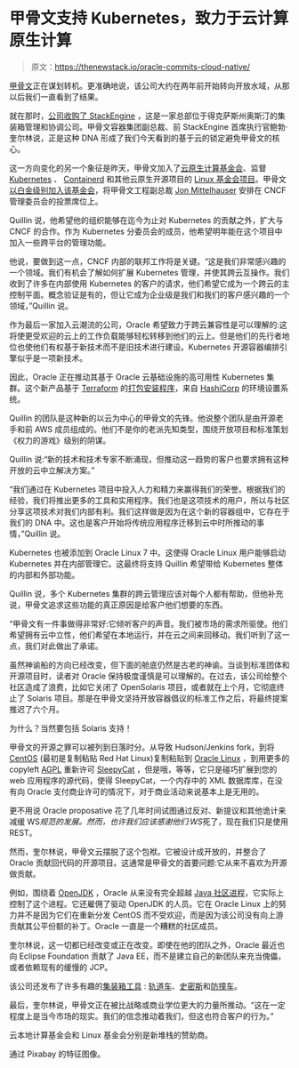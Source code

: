 # 甲骨文支持 Kubernetes，致力于云计算原生计算

> 原文：<https://thenewstack.io/oracle-commits-cloud-native/>

[甲骨文](http://www.oracle.com)正在谋划转机。更准确地说，该公司大约在两年前开始转向开放水域，从那以后我们一直看到了结果。

就在那时，[公司收购了 StackEngine](https://thenewstack.io/oracle-settles-docker-ecosystem-stackengine-purchase/) ，这是一家总部位于得克萨斯州奥斯汀的集装箱管理和协调公司。甲骨文容器集团副总裁、前 StackEngine 首席执行官鲍勃·奎尔林说，正是这种 DNA 形成了我们今天看到的基于云的锁定避免甲骨文的核心。

这一方向变化的另一个象征是昨天，甲骨文加入了[云原生计算基金会](https://www.cncf.io/)、监督 [Kubernetes](https://kubernetes.io/) 、 [Containerd](https://containerd.io/) 和其他云原生开源项目的 [Linux 基金会项目](https://www.linuxfoundation.org/)。甲骨文[以白金级别加入该基金会](https://thenewstack.io/cncf-adds-oracle-onboards-envoy-jaeger-projects/)，将甲骨文工程副总裁 [Jon Mittelhauser](https://www.linkedin.com/in/jonmittelhauser/) 安排在 CNCF 管理委员会的投票席位上。

Quillin 说，他希望他的组织能够在迄今为止对 Kubernetes 的贡献之外，扩大与 CNCF 的合作。作为 Kubernetes 分委员会的成员，他希望明年能在这个项目中加入一些跨平台的管理功能。

他说，要做到这一点，CNCF 内部的联邦工作将是关键。“这是我们非常感兴趣的一个领域。我们有机会了解如何扩展 Kubernetes 管理，并使其跨云互操作。我们收到了许多在内部使用 Kubernetes 的客户的请求，他们希望它成为一个跨云的主控制平面。概念验证是有的，但让它成为企业级是我们和我们的客户感兴趣的一个领域，”Quillin 说。

作为最后一家加入云潮流的公司，Oracle 希望致力于跨云兼容性是可以理解的:这将使更受欢迎的云上的工作负载能够轻松转移到他们的云上。但是他们的先行者地位也使他们有权基于新技术而不是旧技术进行建设。Kubernetes 开源容器编排引擎似乎是一项新技术。

因此，Oracle 正在推动其基于 Oracle 云基础设施的高可用性 Kubernetes 集群。这个新产品基于 [Terraform](https://www.hashicorp.com/products/terraform/) 的[打包安装程序](https://github.com/oracle/terraform-kubernetes-installer/)，来自 [HashiCorp](https://www.hashicorp.com/) 的环境设置系统。

Quillin 的团队是这种新的以云为中心的甲骨文的先锋。他说整个团队是由开源老手和前 AWS 成员组成的。他们不是你的老派先知类型，围绕开放项目和标准策划《权力的游戏》级别的阴谋。

Quillin 说:“新的技术和技术专家不断涌现，但推动这一趋势的客户也要求拥有这种开放的云中立解决方案。”

“我们通过在 Kubernetes 项目中投入人力和精力来赢得我们的荣誉。根据我们的经验，我们将推出更多的工具和实用程序。我们也是这项技术的用户，所以与社区分享这项技术对我们内部有利。我们这样做是因为在这个新的容器组中，它存在于我们的 DNA 中。这也是客户开始将传统应用程序迁移到云中时所推动的事情，”Quillin 说。

Kubernetes 也被添加到 Oracle Linux 7 中。这使得 Oracle Linux 用户能够启动 Kubernetes 并在内部管理它。这最终将支持 Quillin 希望带给 Kubernetes 整体的内部和外部功能。

Quillin 说，多个 Kubernetes 集群的跨云管理应该对每个人都有帮助，但他补充说，甲骨文追求这些功能的真正原因是给客户他们想要的东西。

“甲骨文有一件事做得非常好:它倾听客户的声音。我们被市场的需求所驱使。他们希望拥有云中立性，他们希望在本地运行，并在云之间来回移动。我们听到了这一点，我们对此做出了承诺。

虽然神谕船的方向已经改变，但下面的舱底仍然是古老的神谕。当谈到标准团体和开源项目时，读者对 Oracle 保持极度谨慎是可以理解的。在过去，该公司给整个社区造成了浪费，比如它关闭了 OpenSolaris 项目，或者就在上个月，它彻底终止了 Solaris 项目。那是在甲骨文坚持开放容器倡议的标准工作之后，将最终提案推迟了六个月。

为什么？当然要包括 Solaris 支持！

甲骨文的开源之罪可以被列到日落时分。从导致 Hudson/Jenkins fork，到将 [CentOS](https://www.centos.org/) (最初是复制粘贴 Red Hat Linux)复制粘贴到 [Oracle Linux](https://www.oracle.com/linux/index.html) ，到用更多的 copyleft [AGPL](https://opensource.org/licenses/AGPL-3.0) 重新许可 [SleepyCat](https://opensource.org/licenses/Sleepycat) ，但是哦，等等，它只是碰巧扩展到您的 web 应用程序的源代码，使得 SleepyCat，一个内存中的 XML 数据库库，在没有向 Oracle 支付商业许可的情况下，对于商业活动来说基本上是无用的。

更不用说 Oracle proposative 花了几年时间试图通过反对、新提议和其他诡计来减缓 WS*规范的发展。然而，也许我们应该感谢他们:WS*死了，现在我们只是使用 REST。

然而，奎尔林说，甲骨文云摆脱了这个包袱。它被设计成开放的，并整合了 Oracle 贡献回代码的开源项目。这通常是甲骨文的首要问题:它从来不喜欢为开源做贡献。

例如，围绕着 [OpenJDK](http://openjdk.java.net/) ，Oracle 从来没有完全超越 [Java 社区进程](https://www.jcp.org/en/home/index)，它实际上控制了这个进程。它还雇佣了驱动 OpenJDK 的人员。它在 Oracle Linux 上的努力并不是因为它们在重新分发 CentOS 而不受欢迎，而是因为该公司没有向上游贡献其公平份额的补丁。Oracle 一直是一个糟糕的社区成员。

奎尔林说，这一切都已经改变或正在改变。即使在他的团队之外，Oracle 最近也向 Eclipse Foundation 贡献了 Java EE，而不是建立自己的新团队来充当傀儡，或者依赖现有的缓慢的 JCP。

该公司还发布了许多有趣的[集装箱工具](https://thenewstack.io/oracle-opens-oci-container-runtime/) : [轨道车](https://github.com/oracle/railcar)、[史密斯](https://github.com/oracle/smith)和[防撞车](https://github.com/oracle/crashcart)。

最后，奎尔林说，甲骨文正在被比战略或商业学位更大的力量所推动。“这在一定程度上是当今市场的现实。我们的信念推动着我们，但这也符合客户的行为。”

云本地计算基金会和 Linux 基金会分别是新堆栈的赞助商。

通过 Pixabay 的特征图像。

<svg xmlns:xlink="http://www.w3.org/1999/xlink" viewBox="0 0 68 31" version="1.1"><title>Group</title> <desc>Created with Sketch.</desc></svg>
